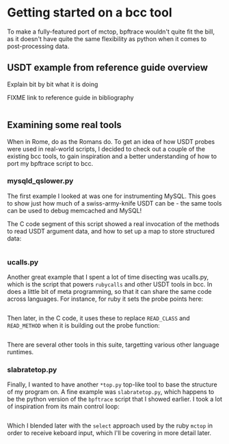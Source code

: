 # Getting started on a bcc tool

To make a fully-featured port of mctop, bpftrace wouldn't quite fit the bill,
as it doesn't have quite the same flexibility as python when it comes to
post-processing data.

## USDT example from reference guide overview

Explain bit by bit what it is doing

FIXME link to reference guide in bibliography

```{.c include=src/bcc/docs/reference_guide.md startLine=234 endLine=241}
```

## Examining some real tools

When in Rome, do as the Romans do. To get an idea of how USDT probes were used
in real-world scripts, I decided to check out a couple of the existing bcc
tools, to gain inspiration and a better understanding of how to port my
bpftrace script to bcc.

### mysqld_qslower.py

The first example I looked at was one for instrumenting MySQL. This goes to
show just how much of a swiss-army-knife USDT can be - the same tools can be
used to debug memcached and MySQL!

The C code segment of this script showed a real invocation of the methods to
read USDT argument data, and how to set up a map to store structured data:

```{.c include=src/bcc/tools/mysqld_qslower.py startLine=44 endLine=68}
```
### ucalls.py

Another great example that I spent a lot of time disecting was ucalls.py,
which is the script that powers `rubycalls` and other USDT tools in bcc. In
does a little bit of meta programming, so that it can share the same code
across languages. For instance, for ruby it sets the probe points here:

```{.python include=src/bcc/tools/lib/ucalls.py startLine=77 endLine=82}
```

Then later, in the C code, it uses these to replace `READ_CLASS` and
`READ_METHOD` when it is building out the probe function:


```{.c include=src/bcc/tools/lib/ucalls.py startLine=138 endLine=160}
```

There are several other tools in this suite, targetting various other language
runtimes.

### slabratetop.py

Finally, I wanted to have another `*top.py` top-like tool to base the structure
of my program on. A fine example was `slabratetop.py`, which happens to be the
python version of the `bpftrace` script that I showed earlier. I took a lot of
inspiration from its main control loop:

```{.python include=src/bcc/tools/slabratetop.py startLine=112 endLine=143}
```

Which I blended later with the `select` approach used by the ruby `mctop` in
order to receive keboard input, which I'll be covering in more detail later.

